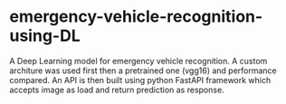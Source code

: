 # emergency-vehicle-recognition-using-DL
A Deep Learning model for emergency vehicle recognition.
A custom architure was used first then a pretrained one (vgg16) and performance compared. An API is then built using python FastAPI framework which accepts image as load and return prediction as response.
